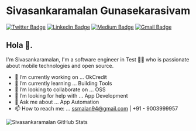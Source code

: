 
# Sivasankaramalan Gunasekarasivam
[![Twitter Badge](https://img.shields.io/badge/-@mrPssych-1ca0f1?style=flat-square&labelColor=1ca0f1&logo=twitter&logoColor=lightgrey&link=https://twitter.com/sivasankramalan)](https://twitter.com/mrPssych) [![Linkedin Badge](https://img.shields.io/badge/-sivasankaramalan-blue?style=flat-square&logo=Linkedin&logoColor=lightgrey&link=https://www.linkedin.com/in/sivasankaramalan/)](https://www.linkedin.com/in/sivasankaramalan/) [![Medium Badge](https://img.shields.io/badge/-@Shivgss-03a57a?style=flat-square&labelColor=000000&logo=Medium&link=https://medium.com/@Shivgss)](https://medium.com/@Shivgss)
[![Gmail Badge](https://img.shields.io/badge/-ssmalan94@gmail.com-c14438?style=flat-square&logo=Gmail&logoColor=lightgrey&link=mailto:ssmalan94@gmail.com)](mailto:ssmalan94@gmail.com)

## Hola 👋.
I'm Sivasankaramalan, I'm a software engineer in Test 👨‍💻 who is passionate about mobile technologies and open source.

- 🔭 I’m currently working on ... OkCredit
- 🌱 I’m currently learning ... Building Tools
- 👯 I’m looking to collaborate on ... OSS
- 🤔 I’m looking for help with ... App Development 
- 💬 Ask me about ... App Automation
- 📫 How to reach me: ... ssmalan94@gmail.com | +91 - 9003999957

![Sivasankaramalan GitHub Stats](https://github-readme-stats.vercel.app/api?username=sivasankaramalan&show_icons=true&hide_border=false)
<!--![About Me](https://github.com/CyrisXD/CyrisXD/raw/master/bio.gif)-->

<!--
**Sivasankaramalan/Sivasankaramalan** is a ✨ _special_ ✨ repository because its `README.md` (this file) appears on your GitHub profile.
